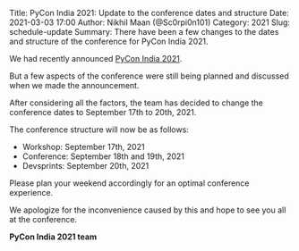 Title: PyCon India 2021: Update to the conference dates and structure
Date: 2021-03-03 17:00
Author: Nikhil Maan (@Sc0rpi0n101)
Category: 2021
Slug: schedule-update
Summary: There have been a few changes to the dates and structure of the conference for PyCon India 2021.

We had recently announced [PyCon India 2021](https://in.pycon.org/blog/2021/pycon-india-announcement.html).

But a few aspects of the conference were still being planned and discussed when we made the announcement.

After considering all the factors, the team has decided to change the conference dates to September 17th to 20th, 2021.

The conference structure will now be as follows:

* Workshop: September 17th, 2021  
* Conference: September 18th and 19th, 2021  
* Devsprints: September 20th, 2021  

Please plan your weekend accordingly for an optimal conference experience.

We apologize for the inconvenience caused by this and hope to see you all at the conference.

**PyCon India 2021 team**
